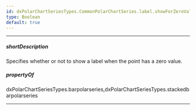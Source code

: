 ```yaml
---
id: dxPolarChartSeriesTypes.CommonPolarChartSeries.label.showForZeroValues
type: Boolean
default: true
---
```

---
##### shortDescription
Specifies whether or not to show a label when the point has a zero value.

##### propertyOf
dxPolarChartSeriesTypes.barpolarseries,dxPolarChartSeriesTypes.stackedbarpolarseries

---
